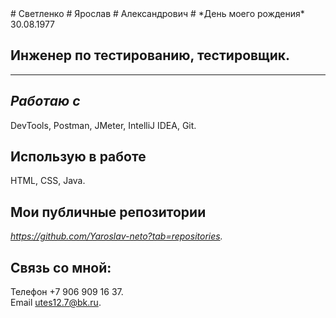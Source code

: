  <image src="IMG_8745.jpg" alt="" align="left">
 # Светленко  
 # Ярослав  
 # Александрович   
 # *День моего рождения*  
 30.08.1977

 ## Инженер по тестированию, тестировщик.  
_________________________________________  
 ## *Работаю с*  
 DevTools, Postman, JMeter, IntelliJ IDEA, Git.
 ## Использую в работе  
 HTML, CSS, Java.  
 ## Мои публичные репозитории   
 *https://github.com/Yaroslav-neto?tab=repositories.*   

 ## Связь со мной:  
 Телефон +7 906 909 16 37.  
 Email utes12.7@bk.ru.   
